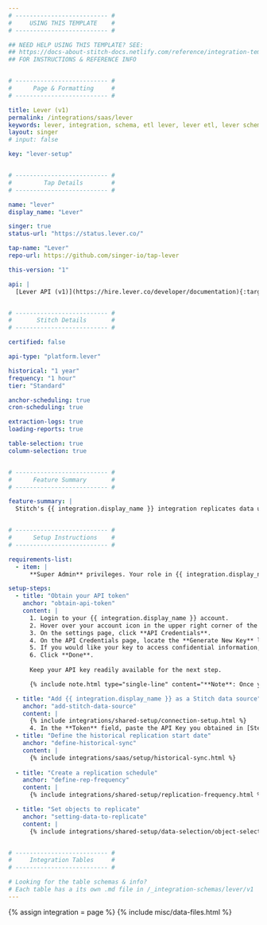 ```yaml
---
# -------------------------- #
#     USING THIS TEMPLATE    #
# -------------------------- #

## NEED HELP USING THIS TEMPLATE? SEE:
## https://docs-about-stitch-docs.netlify.com/reference/integration-templates/saas/
## FOR INSTRUCTIONS & REFERENCE INFO


# -------------------------- #
#      Page & Formatting     #
# -------------------------- #

title: Lever (v1)
permalink: /integrations/saas/lever
keywords: lever, integration, schema, etl lever, lever etl, lever schema
layout: singer
# input: false

key: "lever-setup"


# -------------------------- #
#         Tap Details        #
# -------------------------- #

name: "lever"
display_name: "Lever"

singer: true
status-url: "https://status.lever.co/"

tap-name: "Lever"
repo-url: https://github.com/singer-io/tap-lever

this-version: "1"

api: |
  [Lever API (v1)](https://hire.lever.co/developer/documentation){:target="new"}


# -------------------------- #
#       Stitch Details       #
# -------------------------- #

certified: false

api-type: "platform.lever"

historical: "1 year"
frequency: "1 hour"
tier: "Standard"

anchor-scheduling: true
cron-scheduling: true

extraction-logs: true
loading-reports: true

table-selection: true
column-selection: true


# -------------------------- #
#      Feature Summary       #
# -------------------------- #

feature-summary: |
  Stitch's {{ integration.display_name }} integration replicates data using the {{ integration.api | flatify | strip }}. Refer to the [Schema](#schema) section for a list of objects available for replication.


# -------------------------- #
#      Setup Instructions    #
# -------------------------- #

requirements-list:
  - item: |
      **Super Admin** privileges. Your role in {{ integration.display_name }} must be Super Admin in order to obtain an API Key.

setup-steps:
  - title: "Obtain your API token"
    anchor: "obtain-api-token"
    content: |
      1. Login to your {{ integration.display_name }} account.
      2. Hover over your account icon in the upper right corner of the page and click **Settings**.
      3. On the settings page, click **API Credentials**.
      4. On the API Credentials page, locate the **Generate New Key** link in the {{ integration.display_name }} API credentials section.
      5. If you would like your key to access confidential information, click on the **Allow access to confidential data** toggle. If not, skip to the next step.
      6. Click **Done**.
      
      Keep your API key readily available for the next step.

      {% include note.html type="single-line" content="**Note**: Once you save your API key, you cannot change its access settings. You'll need to generate a new API key to change access settings." %}

  - title: "Add {{ integration.display_name }} as a Stitch data source"
    anchor: "add-stitch-data-source"
    content: |
      {% include integrations/shared-setup/connection-setup.html %}
      4. In the **Token** field, paste the API Key you obtained in [Step 1](#obtain-api-token).
  - title: "Define the historical replication start date"
    anchor: "define-historical-sync"
    content: |
      {% include integrations/saas/setup/historical-sync.html %}
  
  - title: "Create a replication schedule"
    anchor: "define-rep-frequency"
    content: |
      {% include integrations/shared-setup/replication-frequency.html %}

  - title: "Set objects to replicate"
    anchor: "setting-data-to-replicate"
    content: |
      {% include integrations/shared-setup/data-selection/object-selection.html %}


# -------------------------- #
#     Integration Tables     #
# -------------------------- #

# Looking for the table schemas & info?
# Each table has a its own .md file in /_integration-schemas/lever/v1
---
```

{% assign integration = page %}
{% include misc/data-files.html %}
